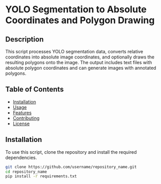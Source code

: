 # YOLO Segmentation to Absolute Coordinates and Polygon Drawing

## Description
This script processes YOLO segmentation data, converts relative coordinates into absolute image coordinates, and optionally draws the resulting polygons onto the image. The output includes text files with absolute polygon coordinates and can generate images with annotated polygons.

## Table of Contents
- [Installation](#installation)
- [Usage](#usage)
- [Features](#features)
- [Contributing](#contributing)
- [License](#license)

## Installation
To use this script, clone the repository and install the required dependencies.

```bash
git clone https://github.com/username/repository_name.git
cd repository_name
pip install -r requirements.txt
